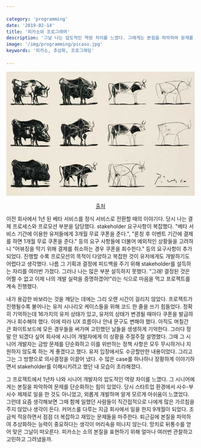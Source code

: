 ```yaml
---

category: 'programming'
date: '2019-02-14'
title: '피카소와 프로그래머'
description: '그날 나는 압도적인 역량 차이를 느꼈다. 그에게는 본질을 파악하여 문제를 단순화하는 힘이 있었다.'
image: '/img/programming/picaso.jpg'
keywords: '피카소, 추상화, 프로그래밍'

---
```


![picaso](/img/programming/picaso.jpg "img/programming/picaso.jpg")
<p style="text-align:center"><a href="http://www.artyfactory.com/art_appreciation/animals_in_art/pablo_picasso.htm">출처</a></p>

이전 회사에서 1년 된 베타 서비스를 정식 서비스로 전환할 때의 이야기다. 당시 나는 결제 프로세스와 프로모션 부분을 담당했다. stakeholder 요구사항이 복잡했다. "베타 서비스 기간에 이용한 유저들에게 3개월 무료 쿠폰을 준다.", "론칭 후 이벤트 기간에 결제를 하면 1개월 무료 쿠폰을 준다." 등의 요구 사항들에 더불어 예외적인 상황들을 고려하니 "어뷰징을 막기 위해 결제를 취소하는 경우 쿠폰을 회수한다." 등의 요구사항이 추가되었다. 진행할 수록 프로모션의 목적이 다양하고 복잡한 것이 유저에게도 개발하기도 어렵다고 생각했다. 나름 그 기획과 결정에 피드백을 주기 위해 stakeholder를 설득하는 자리를 여러번 가졌다. 그러나 나는 많은 부분 설득하지 못했다. "그래! 결정된 것은 어쩔 수 없고 이제 나의 개발 실력을 증명하겠어!"라는 식으로 마음을 먹고 프로젝트를 계속 진행했다.

내가 용감한 바보라는 것을 깨닫는 데에는 그리 오랜 시간이 걸리지 않았다. 프로젝트가 진행될수록 불어나는 유저 시나리오 케이스들을 위해 코드 한 줄을 쓰기 힘들었다. 정확히 기억하는데 16가지의 유저 상태가 있고, 유저의 상태가 변경될 때마다 쿠폰을 발급하거나 회수해야 했다. 이에 따라 UX 흐름이나 안내 문구도 변해야 했다. 아직도 며칠간 큰 화이트보드에 모든 경우들을 써가며 고민했던 날들을 생생하게 기억한다. 그러다 정말 안 되겠다 싶어 회사에 시니어 개발자에게 이 상황을 주절주절 설명했다. 그때 그 시니어 개발자는 금방 문제를 단순화하고 이를 위반하는 정책 사항은 모두 무시하거나 지원하지 않도록 하는 게 좋겠다고 했다. 유저 입장에서도 수긍할만한 내용이었다. 그리고 그는 그 방향으로 의사결정을 이끌어 냈다. 수 많은 case를 하나하나 장황하게 이야기하면서 stakeholder를 이해시키려고 했던 내 모습이 초라해졌다.

그 프로젝트에서 1년차 나와 시니어 개발자의 압도적인 역량 차이를 느꼈다. 그 시니어에게는 본질을 파악하여 문제를 단순화하는 힘이 있었다. 당시 스타트업 환경에서 사수-부사수 체제로 일을 한 것도 아니었고, 외롭게 개발하며 알게 모르게 아쉬움이 느꼈었다. 그런데 요즘 생각해보면 그때 함께 일했던 사람들이 직간접적으로 나에게 많은 가르침을 주지 않았나 생각이 든다. 커머스를 다루는 지금 회사에서 일을 한지 9개월이 되었다. 조금씩 적응하면서 점점 더 복잡하고 재밌는 문제들을 마주한다. 퇴근길에 본질을 파악하여 추상화하는 능력이 중요하다는 생각이 머리속을 떠나지 않는다. 망치로 뒤통수를 얻어 맞은 그날이 떠오른다. 피카소는 소의 본질을 표현하기 위해 얼마나 여러번 관찰하고 고민하고 그려냈을까.